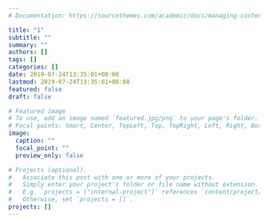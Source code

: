 ```yaml
---
# Documentation: https://sourcethemes.com/academic/docs/managing-content/

title: "1"
subtitle: ""
summary: ""
authors: []
tags: []
categories: []
date: 2019-07-24T13:35:01+08:00
lastmod: 2019-07-24T13:35:01+08:00
featured: false
draft: false

# Featured image
# To use, add an image named `featured.jpg/png` to your page's folder.
# Focal points: Smart, Center, TopLeft, Top, TopRight, Left, Right, BottomLeft, Bottom, BottomRight.
image:
  caption: ""
  focal_point: ""
  preview_only: false

# Projects (optional).
#   Associate this post with one or more of your projects.
#   Simply enter your project's folder or file name without extension.
#   E.g. `projects = ["internal-project"]` references `content/project/deep-learning/index.md`.
#   Otherwise, set `projects = []`.
projects: []
---
```

